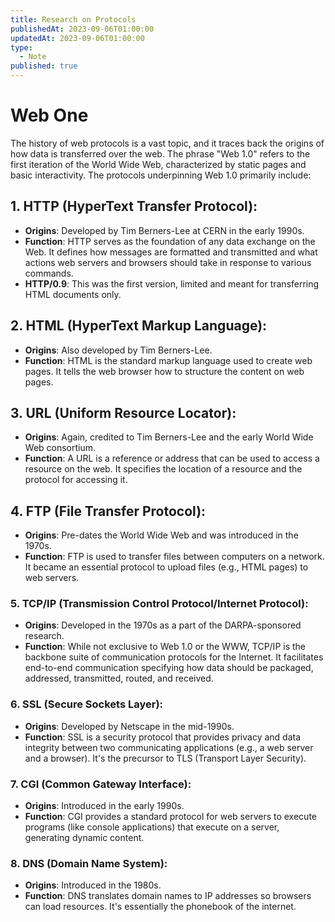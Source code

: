 ```yaml
---
title: Research on Protocols
publishedAt: 2023-09-06T01:00:00
updatedAt: 2023-09-06T01:00:00
type:
  - Note
published: true
---
```

# Web One

The history of web protocols is a vast topic, and it traces back the origins of how data is transferred over the web. The phrase "Web 1.0" refers to the first iteration of the World Wide Web, characterized by static pages and basic interactivity. The protocols underpinning Web 1.0 primarily include:

## 1. **HTTP (HyperText Transfer Protocol)**:
- **Origins**: Developed by Tim Berners-Lee at CERN in the early 1990s.
- **Function**: HTTP serves as the foundation of any data exchange on the Web. It defines how messages are formatted and transmitted and what actions web servers and browsers should take in response to various commands.
- **HTTP/0.9**: This was the first version, limited and meant for transferring HTML documents only.
## 2. **HTML (HyperText Markup Language)**:
- **Origins**: Also developed by Tim Berners-Lee.
- **Function**: HTML is the standard markup language used to create web pages. It tells the web browser how to structure the content on web pages.
## 3. **URL (Uniform Resource Locator)**:
- **Origins**: Again, credited to Tim Berners-Lee and the early World Wide Web consortium.  
- **Function**: A URL is a reference or address that can be used to access a resource on the web. It specifies the location of a resource and the protocol for accessing it.
## 4. **FTP (File Transfer Protocol)**:
- **Origins**: Pre-dates the World Wide Web and was introduced in the 1970s.
- **Function**: FTP is used to transfer files between computers on a network. It became an essential protocol to upload files (e.g., HTML pages) to web servers.  
### 5. **TCP/IP (Transmission Control Protocol/Internet Protocol)**:
- **Origins**: Developed in the 1970s as a part of the DARPA-sponsored research.
- **Function**: While not exclusive to Web 1.0 or the WWW, TCP/IP is the backbone suite of communication protocols for the Internet. It facilitates end-to-end communication specifying how data should be packaged, addressed, transmitted, routed, and received.
### 6. **SSL (Secure Sockets Layer)**:
- **Origins**: Developed by Netscape in the mid-1990s.
- **Function**: SSL is a security protocol that provides privacy and data integrity between two communicating applications (e.g., a web server and a browser). It's the precursor to TLS (Transport Layer Security).
### 7. **CGI (Common Gateway Interface)**:
- **Origins**: Introduced in the early 1990s.
- **Function**: CGI provides a standard protocol for web servers to execute programs (like console applications) that execute on a server, generating dynamic content.
### 8. **DNS (Domain Name System)**:
- **Origins**: Introduced in the 1980s.
- **Function**: DNS translates domain names to IP addresses so browsers can load resources. It's essentially the phonebook of the internet.

